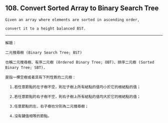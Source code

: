 ## 108\. Convert Sorted Array to Binary Search Tree

    Given an array where elements are sorted in ascending order, 
    
    convert it to a height balanced BST.
    
--------------------------------------------------------------------------------

    解題：
    
    二元搜尋樹 (Binary Search Tree; BST)
    
    也稱二元搜尋樹、有序二元樹 (Ordered Binary Tree; OBT)、排序二元樹 (Sorted Binary Tree; SBT)，
    
    是指一棵空樹或者具有下列性質的二元樹：
    
      1.若任意節點的左子樹不空，則左子樹上所有結點的值均小於它的根結點的值；
      
      2.若任意節點的右子樹不空，則右子樹上所有結點的值均大於它的根結點的值；
      
      3.任意節點的左、右子樹也分別為二元搜尋樹；
      
      4.沒有鍵值相等的節點。